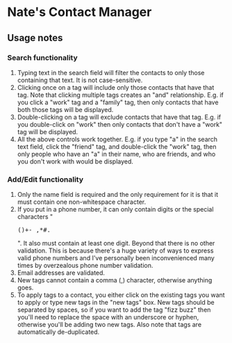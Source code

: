 # Nate's Contact Manager

## Usage notes

### Search functionality

1. Typing text in the search field will filter the contacts to only those
   containing that text. It is not case-sensitive.
2. Clicking once on a tag will include only those contacts that have that tag.
   Note that clicking multiple tags creates an "and" relationship. E.g. if you
   click a "work" tag and a "family" tag, then only contacts that have both
   those tags will be displayed.
3. Double-clicking on a tag will exclude contacts that have that tag. E.g. if
   you double-click on "work" then only contacts that don't have a "work" tag
   will be displayed.
4. All the above controls work together. E.g. if you type "a" in the search
   text field, click the "friend" tag, and double-click the "work" tag, then
   only people who have an "a" in their name, who are friends, and who you don't
  work with would be displayed.

### Add/Edit functionality

1. Only the name field is required and the only requirement for it is that it
   must contain one non-whitespace character.
2. If you put in a phone number, it can only contain digits or the special
   characters "<pre>()+- ,*#.</pre>". It also must contain at least one digit.
   Beyond that there is no other validation. This is because there's a huge
   variety of ways to express valid phone numbers and I've personally been
   inconvenienced many times by overzealous phone number validation.
3. Email addresses are validated.
4. New tags cannot contain a comma (,) character, otherwise anything goes.
5. To apply tags to a contact, you either click on the existing tags you want to
   apply or type new tags in the "new tags" box. New tags should be separated by
   spaces, so if you want to add the tag "fizz buzz" then you'll
   need to replace the space with an underscore or hyphen, otherwise you'll be
   adding two new tags. Also note that tags are automatically de-duplicated.
